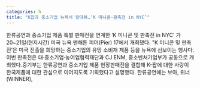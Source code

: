 ```yaml
---
categories: h
title: "K팝과 중소기업 뉴욕서 랑데뷰…‘K 미니콘·판촉전 in NYC’"
---
```

한류공연과 중소기업 제품 특별 판매전을 연계한 ‘K 미니콘 및 판촉전 in NYC’ 가 20~21일(현지시간) 미국 뉴욕 맨해튼 피어(Pier) 17에서 개최됐다. "K 미니콘 및 판촉전’은 미국 진출을 희망하는 중소기업의 유망 소비재 제품 등을 뉴욕에 선보이는 행사다. 이번 판촉전은 대·중소기업·농어업협력재단과 CJ ENM, 중소벤처기업부가 공동으로 개최했다.중기부는 한류공연과 중소기업 제품 현장판매전을 결합해 K-팝에 대한 사랑이 한국제품에 대한 관심으로 이어지도록 기획했다고 설명했다. 한류공연에는 보아, 위너(WINNER),